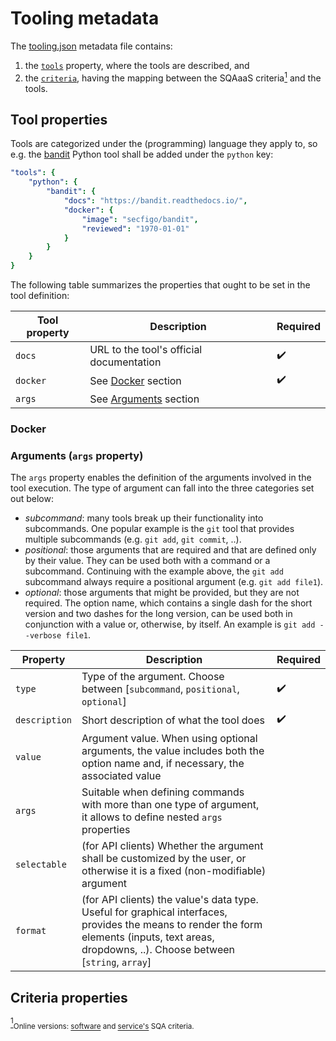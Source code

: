 # Tooling metadata
The [tooling.json](../tooling.json) metadata file contains:
1) the [`tools`](#tool-properties) property, where the tools are described, and
2) the [`criteria`](#criteria-properties), having the mapping between the SQAaaS criteria<a href="#note1" id="note1ref"><sup>1</sup></a> and the tools.

## Tool properties
Tools are categorized under the (programming) language they apply to, so e.g. the [bandit](https://bandit.readthedocs.io/) Python tool shall be added under the `python` key:
```yaml
"tools": {
    "python": {
        "bandit": {
            "docs": "https://bandit.readthedocs.io/",
            "docker": {
                "image": "secfigo/bandit",
                "reviewed": "1970-01-01"
            }
        }
    }
}
```

The following table summarizes the properties that ought to be set in the tool definition:

| Tool property | Description | Required |
| ------------- | ----------- | -------- |
| `docs` | URL to the tool's official documentation | :heavy_check_mark: |
| `docker` | See [Docker]() section | :heavy_check_mark: |
| `args` | See [Arguments]() section | |

### Docker

### Arguments (`args` property)
The `args` property enables the definition of the arguments involved in the tool execution. The type of argument can fall into the three categories set out below:
- *subcommand*: many tools break up their functionality into subcommands. One popular example is the `git` tool that provides multiple subcommands (e.g. `git add`, `git commit`, ..).
- *positional*: those arguments that are required and that are defined only by their value. They can be used both with a command or a subcommand. Continuing with the example above, the `git add` subcommand always require a positional argument (e.g. `git add file1`).
- *optional*: those arguments that might be provided, but they are not required. The option name, which contains a single dash for the short version and two dashes for the long version, can be used both in conjunction with a value or, otherwise, by itself. An example is `git add --verbose file1`.

| Property | Description | Required |
| -------- | ----------- | -------- |
| `type` | Type of the argument. Choose between [`subcommand`, `positional`, `optional`] | :heavy_check_mark: |
| `description` | Short description of what the tool does | :heavy_check_mark: |
| `value` | Argument value. When using optional arguments, the value includes both the option name and, if necessary, the associated value | |
| `args` | Suitable when defining commands with more than one type of argument, it allows to define nested `args` properties | |
| `selectable` | (for API clients) Whether the argument shall be customized by the user, or otherwise it is a fixed (non-modifiable) argument | |
| `format` | (for API clients) the value's data type. Useful for graphical interfaces, provides the means to render the form elements (inputs, text areas, dropdowns, ..). Choose between [`string`, `array`] | |

## Criteria properties



<a id="note1" href="#note1ref"><sup>1</sup></a><sub>Online versions: [software](https://indigo-dc.github.io/sqa-baseline/) and [service's](https://eosc-synergy.github.io/service-qa-baseline/) SQA criteria.</sub>
